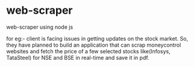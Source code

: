 # web-scraper
web-scraper using node js

for eg:- client is facing issues in getting updates on the stock market. So, they have planned to build an application
that can scrap moneycontrol websites and fetch the price of a few selected stocks like(Infosys, TataSteel) for NSE and BSE in
real-time and save it in pdf.
